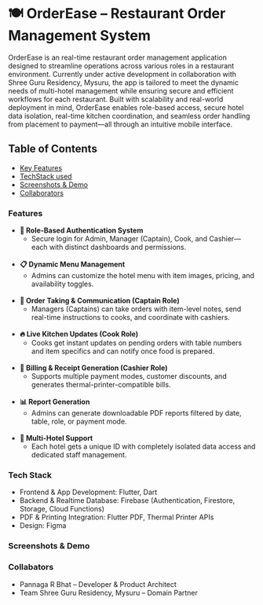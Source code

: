 # 🍽️ OrderEase – Restaurant Order Management System
OrderEase is an real-time restaurant order management application designed to streamline operations across various roles in a restaurant environment. Currently under active development in collaboration with Shree Guru Residency, Mysuru, the app is tailored to meet the dynamic needs of multi-hotel management while ensuring secure and efficient workflows for each restaurant.
Built with scalability and real-world deployment in mind, OrderEase enables role-based access, secure hotel data isolation, real-time kitchen coordination, and seamless order handling from placement to payment—all through an intuitive mobile interface.
<h2>Table of Contents</h2>
<ul>
  <li> <a href = "#features"> Key Features </a></li>
  <li> <a href = "#tech_stack"> TechStack used </a></li>
  <li> <a href = "#Demo"> Screenshots & Demo </a></li>
  <li> <a href = "#Collabators"> Collaborators </a></li>
</ul>

<section id = "features">
  <h3 id = "features"> Features </h3>
<ul>
    <li><strong>🔐 Role-Based Authentication System</strong>
        <ul>
            <li>Secure login for Admin, Manager (Captain), Cook, and Cashier—each with distinct dashboards and permissions.</li>
        </ul>
    </li>
  <br>
   <li><strong>📋 Dynamic Menu Management</strong>
        <ul>
            <li>Admins can customize the hotel menu with item images, pricing, and availability toggles.</li>
        </ul>
    </li>
  <br>
   <li><strong>🧾 Order Taking & Communication (Captain Role)</strong>
        <ul>
            <li>Managers (Captains) can take orders with item-level notes, send real-time instructions to cooks, and coordinate with cashiers.</li>
        </ul>
    </li>
  <br>
    <li><strong>🔥 Live Kitchen Updates (Cook Role)</strong>
        <ul>
            <li>Cooks get instant updates on pending orders with table numbers and item specifics and can notify once food is prepared.</li>
        </ul>
    </li>
  <br>
   <li><strong>💸 Billing & Receipt Generation (Cashier Role)</strong>
        <ul>
            <li>Supports multiple payment modes, customer discounts, and generates thermal-printer-compatible bills.</li>
        </ul>
    </li>
  <br>
    <li><strong>📊 Report Generation</strong>
        <ul>
            <li>Admins can generate downloadable PDF reports filtered by date, table, role, or payment mode.</li>
        </ul>
    </li>
  <br>
    <li><strong>🏨 Multi-Hotel Support</strong>
        <ul>
            <li>Each hotel gets a unique ID with completely isolated data access and dedicated staff management.</li>
        </ul>
    </li>
</ul>
</section>




<section id="tech_stack">

<h3>Tech Stack</h3>
<ul>
  <li>Frontend & App Development: Flutter, Dart</li>
  <li>Backend & Realtime Database: Firebase (Authentication, Firestore, Storage, Cloud Functions)</li>
  <li>PDF & Printing Integration: Flutter PDF, Thermal Printer APIs</li>
  <li>Design: Figma</li>
</ul>

</section>







<section id="Demo">
<h3>Screenshots & Demo</h3>
  
</section>



<section id="Collabators">
<h3>Collabators</h3>
<ul>
  <li>Pannaga R Bhat – Developer & Product Architect</li>
  <li>Team Shree Guru Residency, Mysuru – Domain Partner </li>
</ul>
</section>
